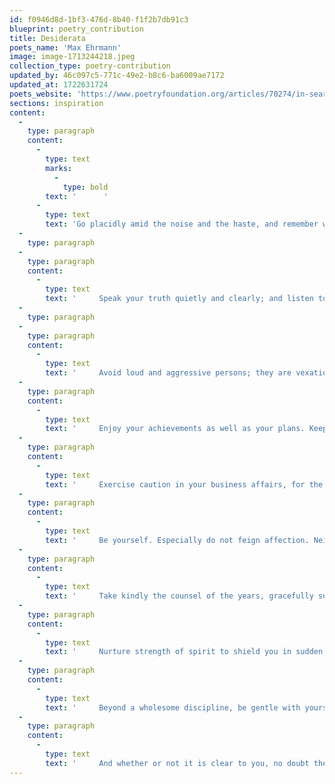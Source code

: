 ```yaml
---
id: f0946d8d-1bf3-476d-8b40-f1f2b7db91c3
blueprint: poetry_contribution
title: Desiderata
poets_name: 'Max Ehrmann'
image: image-1713244218.jpeg
collection_type: poetry-contribution
updated_by: 46c097c5-771c-49e2-b8c6-ba6009ae7172
updated_at: 1722631724
poets_website: 'https://www.poetryfoundation.org/articles/70274/in-search-of-desiderata'
sections: inspiration
content:
  -
    type: paragraph
    content:
      -
        type: text
        marks:
          -
            type: bold
        text: '      '
      -
        type: text
        text: 'Go placidly amid the noise and the haste, and remember what peace there may be in silence. As far as possible, without surrender, be on good terms with all persons.'
  -
    type: paragraph
  -
    type: paragraph
    content:
      -
        type: text
        text: '     Speak your truth quietly and clearly; and listen to others, even to the dull and the ignorant; they too have their story.'
  -
    type: paragraph
  -
    type: paragraph
    content:
      -
        type: text
        text: '     Avoid loud and aggressive persons; they are vexatious to the spirit. If you compare yourself with others, you may become vain or bitter, for always there will be greater and lesser persons than yourself.'
  -
    type: paragraph
    content:
      -
        type: text
        text: '     Enjoy your achievements as well as your plans. Keep interested in your own career, however humble; it is a real possession in the changing fortunes of time.'
  -
    type: paragraph
    content:
      -
        type: text
        text: '     Exercise caution in your business affairs, for the world is full of trickery. But let this not blind you to what virtue there is; many persons strive for high ideals, and everywhere life is full of heroism.'
  -
    type: paragraph
    content:
      -
        type: text
        text: '     Be yourself. Especially do not feign affection. Neither be cynical about love; for in the face of all aridity and disenchantment, it is as perennial as the grass.'
  -
    type: paragraph
    content:
      -
        type: text
        text: '     Take kindly the counsel of the years, gracefully surrendering the things of youth.'
  -
    type: paragraph
    content:
      -
        type: text
        text: '     Nurture strength of spirit to shield you in sudden misfortune. But do not distress yourself with dark imaginings. Many fears are born of fatigue and loneliness.'
  -
    type: paragraph
    content:
      -
        type: text
        text: '     Beyond a wholesome discipline, be gentle with yourself. You are a child of the universe no less than the trees and the stars; you have a right to be here.'
  -
    type: paragraph
    content:
      -
        type: text
        text: '     And whether or not it is clear to you, no doubt the universe is unfolding as it should. Therefore be at peace with God, whatever you conceive Him to be. And whatever your labors and aspirations, in the noisy confusion of life, keep peace in your soul. With all its sham, drudgery and broken dreams, it is still a beautiful world. Be cheerful. Strive to be happy.'
---
```

